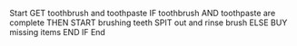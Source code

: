 Start
    GET toothbrush and toothpaste
    IF toothbrush AND toothpaste are complete THEN
        START brushing teeth
        SPIT out and rinse brush
    ELSE
        BUY missing items
    END IF
End
